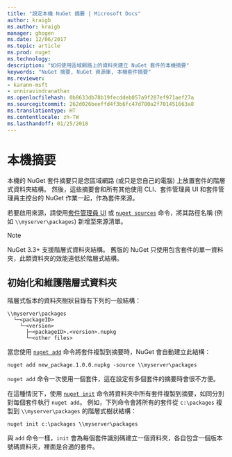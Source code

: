 ```yaml
---
title: "設定本機 NuGet 摘要 | Microsoft Docs"
author: kraigb
ms.author: kraigb
manager: ghogen
ms.date: 12/06/2017
ms.topic: article
ms.prod: nuget
ms.technology: 
description: "如何使用區域網路上的資料夾建立 NuGet 套件的本機摘要"
keywords: "NuGet 摘要, NuGet 資源庫, 本機套件摘要"
ms.reviewer:
- karann-msft
- unniravindranathan
ms.openlocfilehash: 0b8633db78b19fecddeb057a9f287ef971aef27a
ms.sourcegitcommit: 262d026beeffd4f3b6fc47d780a2f701451663a8
ms.translationtype: HT
ms.contentlocale: zh-TW
ms.lasthandoff: 01/25/2018
---
```

# <a name="local-feeds"></a>本機摘要

本機的 NuGet 套件摘要只是您區域網路 (或只是您自己的電腦) 上放置套件的階層式資料夾結構。 然後，這些摘要會和所有其他使用 CLI、套件管理員 UI 和套件管理員主控台的 NuGet 作業一起，作為套件來源。

若要啟用來源，請使用[套件管理員 UI](../tools/package-manager-ui.md#package-sources) 或 [`nuget sources`](../tools/cli-ref-sources.md) 命令，將其路徑名稱 (例如 `\\myserver\packages`) 新增至來源清單。

> [!Note]
> NuGet 3.3+ 支援階層式資料夾結構。 舊版的 NuGet 只使用包含套件的單一資料夾，此類資料夾的效能遠低於階層式結構。

## <a name="initializing-and-maintaining-hierarchical-folders"></a>初始化和維護階層式資料夾

階層式版本的資料夾樹狀目錄有下列的一般結構：

    \\myserver\packages
      └─<packageID>
        └─<version>
          ├─<packageID>.<version>.nupkg
          └─<other files>

當您使用 [`nuget add`](../tools/cli-ref-add.md) 命令將套件複製到摘要時，NuGet 會自動建立此結構：

```cli
nuget add new_package.1.0.0.nupkg -source \\myserver\packages
```

`nuget add` 命令一次使用一個套件，這在設定有多個套件的摘要時會很不方便。

在這種情況下，使用 [`nuget init`](../tools/cli-ref-init.md) 命令將資料夾中所有套件複製到摘要，如同分別對每個套件執行 `nuget add`。 例如，下列命令會將所有的套件從 `c:\packages` 複製到 `\\myserver\packages` 的階層式樹狀結構：

```cli
nuget init c:\packages \\myserver\packages
```

與 `add` 命令一樣，`init` 會為每個套件識別碼建立一個資料夾，各自包含一個版本號碼資料夾，裡面是合適的套件。
